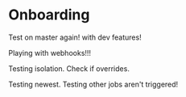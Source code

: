 # Onboarding

Test on master again! with dev features!

Playing with webhooks!!!

Testing isolation. Check if overrides.

Testing newest. Testing other jobs aren't triggered!
